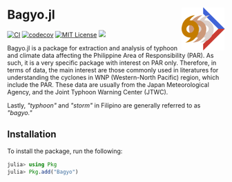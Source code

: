 # Bagyo.jl <img src="docs/src/assets/logo.svg" align="right" width="100"/>
[![CI](https://github.com/alstat/Bagyo.jl/actions/workflows/ci.yml/badge.svg)](https://github.com/alstat/Bagyo.jl/actions/workflows/ci.yml)
[![codecov](https://codecov.io/gh/alstat/Bagyo.jl/branch/master/graph/badge.svg?token=AkqhQYSEsn)](https://codecov.io/gh/alstat/Bagyo.jl)
[![MIT License](https://img.shields.io/badge/license-MIT-green.svg)](https://github.com/alstat/Bagyo.jl/blob/master/LICENSE)
[![](https://img.shields.io/badge/docs-dev-blue.svg)](https://alstat.github.io/Bagyo.jl/dev/)

Bagyo.jl is a package for extraction and analysis of typhoon and climate data affecting the Philippine Area of Responsibility (PAR). As such, it is a very specific package with interest on PAR only. Therefore, in terms of data, the main interest are those commonly used in literatures for understanding the cyclones in WNP (Western-North Pacific) region, which include the PAR. These data are usually from the Japan Meteorological Agency, and the Joint Typhoon Warning Center (JTWC).

Lastly, _"typhoon"_ and _"storm"_ in Filipino are generally referred to as _"bagyo."_

## Installation
To install the package, run the following:
```julia
julia> using Pkg
julia> Pkg.add("Bagyo")
```
